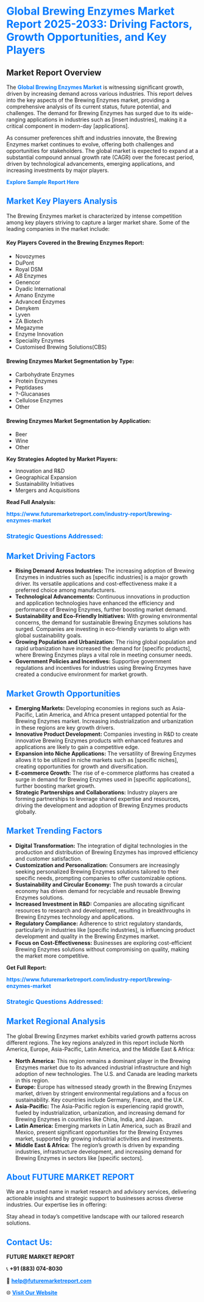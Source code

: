 <h1 style="color: #007BFF;">Global Brewing Enzymes Market Report 2025-2033: Driving Factors, Growth Opportunities, and Key Players</h1>

<section id="overview">
<h2>Market Report Overview</h2>
<p>The <a href="https://www.futuremarketreport.com/industry-report/brewing-enzymes-market" style="color: #007BFF; text-decoration: none;"><strong>Global Brewing Enzymes Market</strong></a> is witnessing significant growth, driven by increasing demand across various industries. This report delves into the key aspects of the Brewing Enzymes market, providing a comprehensive analysis of its current status, future potential, and challenges. The demand for Brewing Enzymes has surged due to its wide-ranging applications in industries such as [insert industries], making it a critical component in modern-day [applications].</p>
<p>As consumer preferences shift and industries innovate, the Brewing Enzymes market continues to evolve, offering both challenges and opportunities for stakeholders. The global market is expected to expand at a substantial compound annual growth rate (CAGR) over the forecast period, driven by technological advancements, emerging applications, and increasing investments by major players.</p>
</section>

<section id="overview">
<p><a href="https://www.futuremarketreport.com/request-sample/reportId=106187" style="color: #007BFF; text-decoration: none;"><strong>Explore Sample Report Here</strong></a></p>
</section>

<section id="key-players">
<h2 style="color: #007BFF;">Market Key Players Analysis</h2>
<p>The Brewing Enzymes market is characterized by intense competition among key players striving to capture a larger market share. Some of the leading companies in the market include:</p>
<h4>Key Players Covered in the Brewing Enzymes Report:</h4>
<ul><li>Novozymes</li><li>DuPont</li><li>Royal DSM</li><li>AB Enzymes</li><li>Genencor</li><li>Dyadic International</li><li>Amano Enzyme</li><li>Advanced Enzymes</li><li>Denykem</li><li>Lyven</li><li>ZA Biotech</li><li>Megazyme</li><li>Enzyme Innovation</li><li>Speciality Enzymes</li><li>Customised Brewing Solutions(CBS)</li></ul>
<h4>Brewing Enzymes Market Segmentation by Type:</h4>
<ul><li>Carbohydrate Enzymes</li><li>Protein Enzymes</li><li>Peptidases</li><li>?-Glucanases</li><li>Cellulose Enzymes</li><li>Other</li></ul>

<h4>Brewing Enzymes Market Segmentation by Application:</h4>
<ul><li>Beer</li><li>Wine</li><li>Other</li></ul>
<p><strong>Key Strategies Adopted by Market Players:</strong></p>
<ul>
<li>Innovation and R&D</li>
<li>Geographical Expansion</li>
<li>Sustainability Initiatives</li>
<li>Mergers and Acquisitions</li>
</ul>
</section>

<section>
<p><strong>Read Full Analysis: </strong></p><a href="https://www.futuremarketreport.com/industry-report/brewing-enzymes-market" style="color: #007BFF; text-decoration: none;"><strong>https://www.futuremarketreport.com/industry-report/brewing-enzymes-market</strong></a>
<h3 style="color: #007BFF;">Strategic Questions Addressed:</h3>
</section>

<section id="driving-factors">
<h2 style="color: #007BFF;">Market Driving Factors</h2>
<ul>
<li><strong>Rising Demand Across Industries:</strong> The increasing adoption of Brewing Enzymes in industries such as [specific industries] is a major growth driver. Its versatile applications and cost-effectiveness make it a preferred choice among manufacturers.</li>
<li><strong>Technological Advancements:</strong> Continuous innovations in production and application technologies have enhanced the efficiency and performance of Brewing Enzymes, further boosting market demand.</li>
<li><strong>Sustainability and Eco-Friendly Initiatives:</strong> With growing environmental concerns, the demand for sustainable Brewing Enzymes solutions has surged. Companies are investing in eco-friendly variants to align with global sustainability goals.</li>
<li><strong>Growing Population and Urbanization:</strong> The rising global population and rapid urbanization have increased the demand for [specific products], where Brewing Enzymes plays a vital role in meeting consumer needs.</li>
<li><strong>Government Policies and Incentives:</strong> Supportive government regulations and incentives for industries using Brewing Enzymes have created a conducive environment for market growth.</li>
</ul>
</section>

<section id="growth-opportunities">
<h2 style="color: #007BFF;">Market Growth Opportunities</h2>
<ul>
<li><strong>Emerging Markets:</strong> Developing economies in regions such as Asia-Pacific, Latin America, and Africa present untapped potential for the Brewing Enzymes market. Increasing industrialization and urbanization in these regions are key growth drivers.</li>
<li><strong>Innovative Product Development:</strong> Companies investing in R&D to create innovative Brewing Enzymes products with enhanced features and applications are likely to gain a competitive edge.</li>
<li><strong>Expansion into Niche Applications:</strong> The versatility of Brewing Enzymes allows it to be utilized in niche markets such as [specific niches], creating opportunities for growth and diversification.</li>
<li><strong>E-commerce Growth:</strong> The rise of e-commerce platforms has created a surge in demand for Brewing Enzymes used in [specific applications], further boosting market growth.</li>
<li><strong>Strategic Partnerships and Collaborations:</strong> Industry players are forming partnerships to leverage shared expertise and resources, driving the development and adoption of Brewing Enzymes products globally.</li>
</ul>
</section>

<section id="trending-factors">
<h2 style="color: #007BFF;">Market Trending Factors</h2>
<ul>
<li><strong>Digital Transformation:</strong> The integration of digital technologies in the production and distribution of Brewing Enzymes has improved efficiency and customer satisfaction.</li>
<li><strong>Customization and Personalization:</strong> Consumers are increasingly seeking personalized Brewing Enzymes solutions tailored to their specific needs, prompting companies to offer customizable options.</li>
<li><strong>Sustainability and Circular Economy:</strong> The push towards a circular economy has driven demand for recyclable and reusable Brewing Enzymes solutions.</li>
<li><strong>Increased Investment in R&D:</strong> Companies are allocating significant resources to research and development, resulting in breakthroughs in Brewing Enzymes technology and applications.</li>
<li><strong>Regulatory Compliance:</strong> Adherence to strict regulatory standards, particularly in industries like [specific industries], is influencing product development and quality in the Brewing Enzymes market.</li>
<li><strong>Focus on Cost-Effectiveness:</strong> Businesses are exploring cost-efficient Brewing Enzymes solutions without compromising on quality, making the market more competitive.</li>
</ul>
</section>

<section>
<p><strong>Get Full Report: </strong></p><a href="https://www.futuremarketreport.com/industry-report/brewing-enzymes-market" style="color: #007BFF; text-decoration: none;"><strong>https://www.futuremarketreport.com/industry-report/brewing-enzymes-market</strong></a>
<h3 style="color: #007BFF;">Strategic Questions Addressed:</h3>
</section>


<section id="regional-analysis">
<h2 style="color: #007BFF;">Market Regional Analysis</h2>
<p>The global Brewing Enzymes market exhibits varied growth patterns across different regions. The key regions analyzed in this report include North America, Europe, Asia-Pacific, Latin America, and the Middle East & Africa:</p>
<ul>
<li><strong>North America:</strong> This region remains a dominant player in the Brewing Enzymes market due to its advanced industrial infrastructure and high adoption of new technologies. The U.S. and Canada are leading markets in this region.</li>
<li><strong>Europe:</strong> Europe has witnessed steady growth in the Brewing Enzymes market, driven by stringent environmental regulations and a focus on sustainability. Key countries include Germany, France, and the U.K.</li>
<li><strong>Asia-Pacific:</strong> The Asia-Pacific region is experiencing rapid growth, fueled by industrialization, urbanization, and increasing demand for Brewing Enzymes in countries like China, India, and Japan.</li>
<li><strong>Latin America:</strong> Emerging markets in Latin America, such as Brazil and Mexico, present significant opportunities for the Brewing Enzymes market, supported by growing industrial activities and investments.</li>
<li><strong>Middle East & Africa:</strong> The region’s growth is driven by expanding industries, infrastructure development, and increasing demand for Brewing Enzymes in sectors like [specific sectors].</li>
</ul>
</section>

<footer>
<h2 style="color: #007BFF;">About FUTURE MARKET REPORT</h2>
<p>We are a trusted name in market research and advisory services, delivering actionable insights and strategic support to businesses across diverse industries. Our expertise lies in offering:</p>

<p>Stay ahead in today’s competitive landscape with our tailored research solutions.</p>

<h2 style="color: #007BFF;">Contact Us:</h2>
<p><strong>FUTURE MARKET REPORT</strong></p>
<p>📞 <strong>+91 (883) 074-8030</strong></p>
<p>📧 <strong><a href="mailto:help@futuremarketreport.com" style="color: #007BFF;">help@futuremarketreport.com</a></strong></p>
<p>🌐 <strong><a href="https://www.futuremarketreport.com/" style="color: #007BFF;">Visit Our Website</a></strong></p>
</footer>